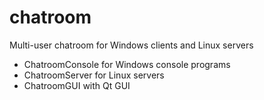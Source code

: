 # chatroom
Multi-user chatroom for Windows clients and Linux servers
<ul>
<li>ChatroomConsole for Windows console programs</li>
<li>ChatroomServer for Linux servers</li>
<li>ChatroomGUI with Qt GUI</li>
</ul>
